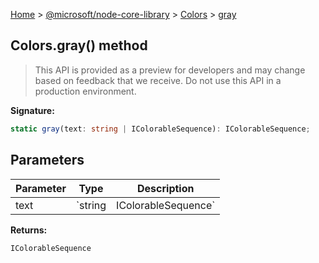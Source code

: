 [Home](./index) &gt; [@microsoft/node-core-library](./node-core-library.md) &gt; [Colors](./node-core-library.colors.md) &gt; [gray](./node-core-library.colors.gray.md)

## Colors.gray() method

> This API is provided as a preview for developers and may change based on feedback that we receive. Do not use this API in a production environment.
> 

<b>Signature:</b>

```typescript
static gray(text: string | IColorableSequence): IColorableSequence;
```

## Parameters

|  Parameter | Type | Description |
|  --- | --- | --- |
|  text | `string | IColorableSequence` |  |

<b>Returns:</b>

`IColorableSequence`

